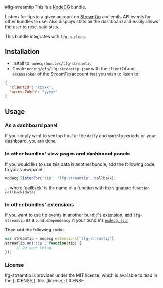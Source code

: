 #lfg-streamtip
This is a [NodeCG](http://github.com/nodecg/nodecg) bundle.

Listens for tips to a given account on [StreamTip](https://streamtip.com/) and emits API events for other bundles to use.
Also displays stats on the dashboard and easily allows the user to reset said stats.

This bundle integrates with [`lfg-nucleus`](https://github.com/SupportClass/lfg-nucleus).

## Installation
- Install to `nodecg/bundles/lfg-streamtip`
- Create `nodecg/cfg/lfg-streamtip.json` with the `clientId` and `accessToken` of the 
[StreamTip](https://streamtip.com/) account that you wish to listen to:
```json
{
  "clientId": "xxxxx",
  "accessToken": "yyyyy"
}
```

## Usage
### As a dashboard panel
If you simply want to see top tips for the `daily` and `monthly` periods on your dashboard, you are done.

### In other bundles' view pages and dashboard panels
If you would like to use this data in another bundle, add the following code to your view/panel:
```javascript
nodecg.listenFor('tip', 'lfg-streamtip', callback);
```
... where 'callback' is the name of a function with the signature `function callback(data)`

### In other bundles' extensions
If you want to use tip events in another bundle's extension,
add `lfg-streamtip` as a `bundleDependency` in your bundle's [`nodecg.json`](http://nodecg.com/guide/nodecg.json.html)

Then add the following code:
```javascript
var streamTip = nodecg.extensions['lfg-streamtip'];
streamTip.on('tip', function(tip) {
     // Do your thing.
});
```

### License
lfg-streamtip is provided under the MIT license, which is available to read in the [LICENSE][] file.
[license]: LICENSE
